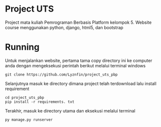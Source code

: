 # Project UTS
Project mata kuliah Pemrograman Berbasis Platform kelompok 5. Website course menggunakan python, django, html5, dan bootstrap

# Running
Untuk menjalankan website, pertama tama copy directory ini ke computer anda dengan mengeksekusi perintah berikut melalui terminal windows
```
git clone https://github.com/Lyznfin/project_uts_pbp
```
Selanjutnya masuk ke directory dimana project telah terdownload lalu install requirement
```
cd project_uts_pbp
pip install -r requirements. txt
```
Terakhir, masuk ke directory utama dan eksekusi melalui terminal
```
py manage.py runserver
```
